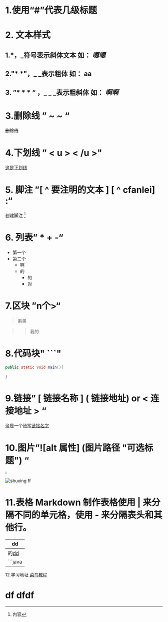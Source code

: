 # 1.使用“#”代表几级标题  



# 2. 文本样式

## 1.*，_符号表示斜体文本 如： *嗯嗯*  

## 2."* *"，_ _表示粗体   如： **aa**

## 3. ”* * * “ ，_ _ _表示粗斜体 如： ***啊啊***



# 3.删除线 ” ~ ~ “

~~删除线~~

# 4.下划线 ” < u > < /u >"

<u>这是下划线</u>

# 5. 脚注 ”[ ^ 要注明的文本 ] [ ^ cfanlei] :“ 

   创建脚注 [^cfanlei]

[^cfanlei]: 内容  



# 6. 列表” * + -“

* 第一个
* 第二个
  	* 啊
   * 的
     - 的
     - 对

# 7.区块 ”n个>“

> 弟弟

> > 我的

# 8.代码块" ```"

  ``` java
public static void main(){
    
}
  ```

# 9.链接” [ 链接名称 ] ( 链接地址) or < 连接地址 > “

这是一个链接[链接名字](http:www.baidu.com)

# 10.图片”![alt 属性] (图片路径 "可选标题") “

<img src="C:\Users\13198\Pictures\壁纸\001.jpg" style="zoom: 33%;" />

![shuxing ff](https://www.runoob.com/wp-content/uploads/2019/03/A042DF30-C232-46F3-8436-7D6C35351BBD.jpg "df")

# 11.表格 Markdown 制作表格使用 **|** 来分隔不同的单元格，使用 **-** 来分隔表头和其他行。

| dd                    |
| --------------------- |
| 的[dd ](www.badu.com) |
| ```java               |

12.学习地址 [菜鸟教程](https://www.runoob.com/markdown/md-advance.html)



<h1>df 
    dfdf 
</h1>

